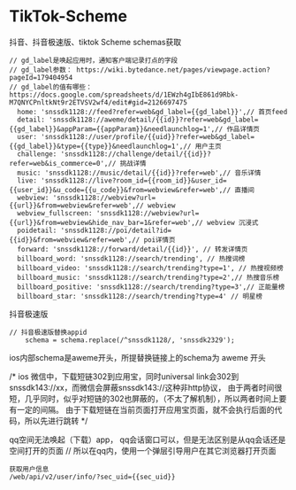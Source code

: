 # TikTok-Scheme
抖音、抖音极速版、tiktok Scheme schemas获取

```
// gd_label是唤起应用时，通知客户端记录打点的字段
// gd_label参数： https://wiki.bytedance.net/pages/viewpage.action?pageId=179404954
// gd_label的值有哪些： https://docs.google.com/spreadsheets/d/1EWzh4gIbE861d9Rbk-M7QNYCPnltkNt9r2ETVSV2wf4/edit#gid=2126697475
  home: 'snssdk1128://feed?refer=web&gd_label={{gd_label}}',// 首页feed
  detail: 'snssdk1128://aweme/detail/{{id}}?refer=web&gd_label={{gd_label}}&appParam={{appParam}}&needlaunchlog=1',// 作品详情页
  user: 'snssdk1128://user/profile/{{uid}}?refer=web&gd_label={{gd_label}}&type={{type}}&needlaunchlog=1',// 用户主页
  challenge: 'snssdk1128://challenge/detail/{{id}}?refer=web&is_commerce=0',// 挑战详情
  music: 'snssdk1128://music/detail/{{id}}?refer=web',// 音乐详情
  live: 'snssdk1128://live?room_id={{room_id}}&user_id={{user_id}}&u_code={{u_code}}&from=webview&refer=web',// 直播间
  webview: 'snssdk1128://webview?url={{url}}&from=webview&refer=web',// webview
  webview_fullscreen: 'snssdk1128://webview?url={{url}}&from=webview&hide_nav_bar=1&refer=web',// webview 沉浸式
  poidetail: 'snssdk1128://poi/detail?id={{id}}&from=webview&refer=web',// poi详情页
  forward: 'snssdk1128://forward/detail/{{id}}', // 转发详情页
  billboard_word: 'snssdk1128://search/trending', // 热搜词榜
  billboard_video: 'snssdk1128://search/trending?type=1', // 热搜视频榜
  billboard_music: 'snssdk1128://search/trending?type=2',// 热搜音乐榜
  billboard_positive: 'snssdk1128://search/trending?type=3',// 正能量榜
  billboard_star: 'snssdk1128://search/trending?type=4' // 明星榜
```
抖音极速版
```
// 抖音极速版替换appid
    schema = schema.replace(/^snssdk1128/, 'snssdk2329');
```
ios内部schema是aweme开头，所提替换链接上的schema为 aweme 开头


/* ios
            微信中，下载短链302到应用宝，同时universal link会302到 snssdk143://xx，而微信会屏蔽snssdk143://这种非http协议，
            由于两者时间很短，几乎同时，似乎对短链的302也屏蔽的，（不太了解机制），所以两者时间上要有一定的间隔。
            由于下载短链在当前页面打开应用宝页面，就不会执行后面的代码，所以先进行跳转
            */

 qq空间无法唤起（下载）app， qq会话窗口可以，但是无法区别是从qq会话还是空间打开的页面
    // 所以在qq内，使用一个弹层引导用户在其它浏览器打开页面

```
获取用户信息
/web/api/v2/user/info/?sec_uid={{sec_uid}}
```
